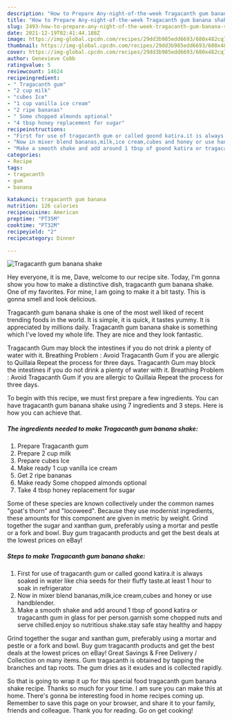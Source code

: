 ```yaml
---
description: "How to Prepare Any-night-of-the-week Tragacanth gum banana shake"
title: "How to Prepare Any-night-of-the-week Tragacanth gum banana shake"
slug: 2493-how-to-prepare-any-night-of-the-week-tragacanth-gum-banana-shake
date: 2021-12-19T02:41:44.188Z
image: https://img-global.cpcdn.com/recipes/29dd3b985edd6693/680x482cq70/tragacanth-gum-banana-shake-recipe-main-photo.jpg
thumbnail: https://img-global.cpcdn.com/recipes/29dd3b985edd6693/680x482cq70/tragacanth-gum-banana-shake-recipe-main-photo.jpg
cover: https://img-global.cpcdn.com/recipes/29dd3b985edd6693/680x482cq70/tragacanth-gum-banana-shake-recipe-main-photo.jpg
author: Genevieve Cobb
ratingvalue: 5
reviewcount: 14624
recipeingredient:
- " Tragacanth gum"
- "2 cup milk"
- "cubes Ice"
- "1 cup vanilla ice cream"
- "2 ripe bananas"
- " Some chopped almonds optional"
- "4 tbsp honey replacement for sugar"
recipeinstructions:
- "First for use of tragacanth gum or called goond katira.it is always soaked in water like chia seeds for their fluffy taste.at least 1 hour to soak in refrigerator"
- "Now in mixer blend bananas,milk,ice cream,cubes and honey or use handblender."
- "Make a smooth shake and add around 1 tbsp of goond katira or tragacanth gum in glass for per person.garnish some chopped nuts and serve chilled.enjoy so nutritious shake.stay safe stay healthy and happy"
categories:
- Recipe
tags:
- tragacanth
- gum
- banana

katakunci: tragacanth gum banana 
nutrition: 126 calories
recipecuisine: American
preptime: "PT35M"
cooktime: "PT32M"
recipeyield: "2"
recipecategory: Dinner

---
```



![Tragacanth gum banana shake](https://img-global.cpcdn.com/recipes/29dd3b985edd6693/680x482cq70/tragacanth-gum-banana-shake-recipe-main-photo.jpg)

Hey everyone, it is me, Dave, welcome to our recipe site. Today, I'm gonna show you how to make a distinctive dish, tragacanth gum banana shake. One of my favorites. For mine, I am going to make it a bit tasty. This is gonna smell and look delicious.

Tragacanth gum banana shake is one of the most well liked of recent trending foods in the world. It is simple, it is quick, it tastes yummy. It is appreciated by millions daily. Tragacanth gum banana shake is something which I've loved my whole life. They are nice and they look fantastic.

Tragacanth Gum may block the intestines if you do not drink a plenty of water with it. Breathing Problem : Avoid Tragacanth Gum if you are allergic to Quillaia Repeat the process for three days. Tragacanth Gum may block the intestines if you do not drink a plenty of water with it. Breathing Problem : Avoid Tragacanth Gum if you are allergic to Quillaia Repeat the process for three days.


To begin with this recipe, we must first prepare a few ingredients. You can have tragacanth gum banana shake using 7 ingredients and 3 steps. Here is how you can achieve that.

<!--inarticleads1-->

##### The ingredients needed to make Tragacanth gum banana shake:

1. Prepare  Tragacanth gum
1. Prepare 2 cup milk
1. Prepare cubes Ice
1. Make ready 1 cup vanilla ice cream
1. Get 2 ripe bananas
1. Make ready  Some chopped almonds optional
1. Take 4 tbsp honey replacement for sugar


Some of these species are known collectively under the common names "goat's thorn" and "locoweed". Because they use modernist ingredients, these amounts for this component are given in metric by weight. Grind together the sugar and xanthan gum, preferably using a mortar and pestle or a fork and bowl. Buy gum tragacanth products and get the best deals at the lowest prices on eBay! 

<!--inarticleads2-->

##### Steps to make Tragacanth gum banana shake:

1. First for use of tragacanth gum or called goond katira.it is always soaked in water like chia seeds for their fluffy taste.at least 1 hour to soak in refrigerator
1. Now in mixer blend bananas,milk,ice cream,cubes and honey or use handblender.
1. Make a smooth shake and add around 1 tbsp of goond katira or tragacanth gum in glass for per person.garnish some chopped nuts and serve chilled.enjoy so nutritious shake.stay safe stay healthy and happy


Grind together the sugar and xanthan gum, preferably using a mortar and pestle or a fork and bowl. Buy gum tragacanth products and get the best deals at the lowest prices on eBay! Great Savings & Free Delivery / Collection on many items. Gum tragacanth is obtained by tapping the branches and tap roots. The gum dries as it exudes and is collected rapidly. 

So that is going to wrap it up for this special food tragacanth gum banana shake recipe. Thanks so much for your time. I am sure you can make this at home. There's gonna be interesting food in home recipes coming up. Remember to save this page on your browser, and share it to your family, friends and colleague. Thank you for reading. Go on get cooking!

